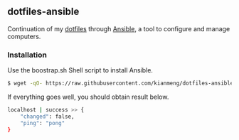 ## dotfiles-ansible

Continuation of my [dotfiles](https://github.com/kianmeng/dotfiles) through
[Ansible](http://www.ansible.com/), a tool to configure and manage computers.

### Installation
Use the boostrap.sh Shell script to install Ansible.
```bash
$ wget -qO- https://raw.githubusercontent.com/kianmeng/dotfiles-ansible/master/bin/bootstrap.sh | bash -
```

If everything goes well, you should obtain result below.
```bash
localhost | success >> {
    "changed": false, 
    "ping": "pong"
}
```

